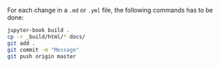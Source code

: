 For each change in a `.md` or `.yml` file, the following commands has to be done:

```bash
jupyter-book build .
cp -r _build/html/* docs/
git add .
git commit -m "Message"
git push origin master
```